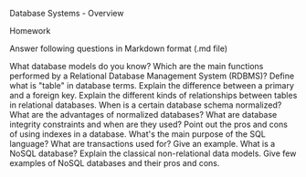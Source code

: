 Database Systems - Overview

Homework

Answer following questions in Markdown format (.md file)

What database models do you know?
Which are the main functions performed by a Relational Database Management System (RDBMS)?
Define what is "table" in database terms.
Explain the difference between a primary and a foreign key.
Explain the different kinds of relationships between tables in relational databases.
When is a certain database schema normalized?
What are the advantages of normalized databases?
What are database integrity constraints and when are they used?
Point out the pros and cons of using indexes in a database.
What's the main purpose of the SQL language?
What are transactions used for?
Give an example.
What is a NoSQL database?
Explain the classical non-relational data models.
Give few examples of NoSQL databases and their pros and cons.
